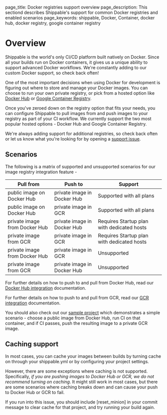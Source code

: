 page_title: Docker registries support overview
page_description: This sectiond describes Shippable's support for common Docker registries and enabled scenarios
page_keywords: shippable, Docker, Container, docker hub, docker registry, google container registry

# Overview

Shippable is the world's only CI/CD platform built natively on Docker. Since all your builds run on Docker containers, it gives us a unique ability to support advanced Docker workflows. We're constantly adding to our custom Docker support, so check back often!

One of the most important decisions when using Docker for development is figuring out where to store and manage your Docker images. You can choose to run your own private registry, or pick from a hosted option like [Docker Hub](https://hub.docker.com/account/signup/) or [Google Container Registry](https://cloud.google.com/tools/container-registry/). 

Once you've zeroed down on the registry option that fits your needs, you can configure Shippable to pull images from and push images to your registry as part of your CI workflow. We currently support the two most popular hosted options - Docker Hub and Google Container Registry. 

We're always adding support for additional registries, so check back often or let us know what you're looking for by opening a [support issue](https://github.com/Shippable/support/issues). 

## Scenarios

The following is a matrix of supported and unsupported scenarios for our image registry integration feature -

| Pull from                       | Push to                     | Support                  |
| --------------------------------- |---------------------------------| ------------------------ |
| public image on Docker Hub      | private image in Docker Hub | Supported with all plans |
| public image on Docker Hub      | private image in GCR        | Supported with all plans |
| private image from Docker Hub   | private image in Docker Hub | Requires Startup plan with dedicated hosts |
| private image from GCR          | private image in GCR        | Requires Startup plan with dedicated hosts |
| private image from Docker Hub   | private image in GCR        | Unsupported |
| private image from GCR          | private image in Docker Hub | Unsupported |
 
 For further details on how to push to and pull from Docker Hub, read our [Docker Hub integration](docker.md) documentation.
 
 For further details on how to push to and pull from GCR, read our [GCR integration](gcr.md) documentation.
 
You should also check out our [sample project](https://github.com/shippableSamples/sample-gcr) which demonstrates a simple scenario - choose a public image from Docker Hub, run CI on that container, and if CI passes, push the resulting image to a private GCR image. 
 
## Caching support

In most cases, you can cache your images between builds by turning cache on through your shippable.yml or by configuring your project settings.

However, there are some exceptions where caching is not supported. Specifically, *if you are pushing images to Docker Hub or GCR, we do not recommend turning on caching*. It might still work in most cases, but there are some scenarios where caching breaks down and can cause your push to Docker Hub or GCR to fail. 

If you run into this issue, you should include [reset_minion] in your commit message to clear cache for that project, and try running your build again.
